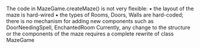 The code in MazeGame.createMaze() is not very flexible:
▪ the layout of the maze is hard-wired
▪ the types of Rooms, Doors, Walls are hard-coded; there is no
mechanism for adding new components such as
DoorNeedingSpell, EnchantedRoom
Currently, any change to the structure or the components of the maze
requires a complete rewrite of class MazeGame
